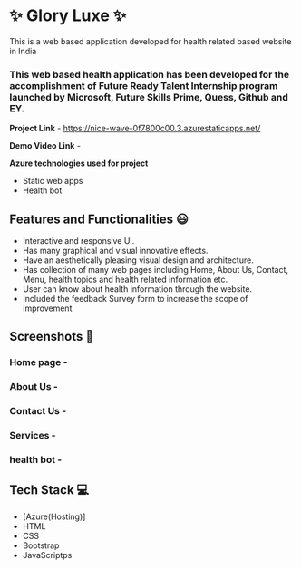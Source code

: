 # ✨ Glory Luxe ✨

This is a web based application developed for health related based website in India

### This web based health application has been developed for the accomplishment of Future Ready Talent Internship program launched by Microsoft, Future Skills Prime, Quess, Github and EY.


**Project Link** - https://nice-wave-0f7800c00.3.azurestaticapps.net/


**Demo Video Link** -  

**Azure technologies used for project**

- Static web apps
- Health bot 

## Features and Functionalities 😃

- Interactive and responsive UI.
- Has many graphical and visual innovative effects.
- Have an aesthetically pleasing visual design and architecture.
- Has collection of many web pages including Home, About Us, Contact, Menu, health topics and health related information etc.
- User can know about health information  through the website.
- Included the feedback Survey form to increase the scope of improvement 

## Screenshots 📸
### Home page -   

### About Us -

### Contact Us -

### Services -

### health bot -


## Tech Stack 💻

- [Azure(Hosting)]
- HTML
- CSS
- Bootstrap
- JavaScriptps
